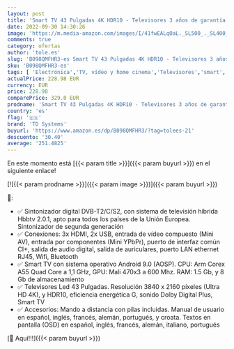 ```yaml
---
layout: post
title: 'Smart TV 43 Pulgadas 4K HDR10 - Televisores 3 años de garantía  Android  3X HDMI  2X USB - TD Systems K43DLG12US'
date: 2022-09-30 14:30:26
image: 'https://m.media-amazon.com/images/I/41fwEALqOaL._SL500_._SL400_.jpg'
comments: true
category: ofertas
author: 'tole.es'
slug: 'B098QMFHR3-es Smart TV 43 Pulgadas 4K HDR10 - Televisores 3 años de...'
sku: 'B098QMFHR3-es'
tags: [ 'Electrónica','TV, vídeo y home cinema','Televisores','smart','td systems','tv','🇪🇸', ]
actualPrice: 228.98 EUR
currency: EUR
price: 228.98
comparePrice: 329.0 EUR
prodname: 'Smart TV 43 Pulgadas 4K HDR10 - Televisores 3 años de garantía  Android  3X HDMI  2X USB - TD Systems K43DLG12US'
country: 'es'
flag: '🇪🇸'
brand: 'TD Systems'
buyurl: 'https://www.amazon.es/dp/B098QMFHR3/?tag=tolees-21'
descuento: '30.40'
average: '251.4825'
---
```


En este momento está [{{< param title >}}]({{< param buyurl >}}) en el siguiente enlace!

[![{{< param prodname >}}]({{< param image >}})]({{< param buyurl >}})

🔎:

- ✅ Sintonizador digital DVB-T2/C/S2, con sistema de televisión híbrida Hbbtv 2.0.1, apto para todos los países de la Unión Europea. Sintonizador de segunda generación
- ✅ Conexiones: 3x HDMI, 2x USB, entrada de vídeo compuesto (Mini AV), entrada por componentes (Mini YPbPr), puerto de interfaz común CI+, salida de audio digital, salida de auriculares, puerto LAN ethernet RJ45, Wifi, Bluetooth
- ✅ Smart TV con sistema operativo Android 9.0 (AOSP). CPU: Arm Corex A55 Quad Core a 1,1 GHz, GPU: Mali 470x3 a 600 Mhz. RAM: 1.5 Gb, y 8 Gb de almacenamiento
- ✅ Televisores Led 43 Pulgadas. Resolución 3840 x 2160 píxeles (Ultra HD 4K), y HDR10, eficiencia energética G, sonido Dolby Digital Plus, Smart TV
- ✅ Accesorios: Mando a distancia con pilas incluidas. Manual de usuario en español, inglés, francés, alemán, portugués, y croata. Textos en pantalla (OSD) en español, inglés, francés, alemán, italiano, portugués

[🛒 Aquí!!!]({{< param buyurl >}})
